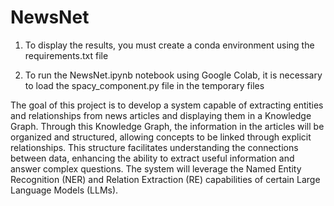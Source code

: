 # NewsNet

1. To display the results, you must create a conda environment using the requirements.txt file

2. To run the NewsNet.ipynb notebook using Google Colab, it is necessary to load the spacy_component.py file in the temporary files

The goal of this project is to develop a system capable of extracting entities and relationships from news articles and displaying them in a Knowledge Graph. Through this Knowledge Graph, the information in the articles will be organized and structured, allowing concepts to be linked through explicit relationships. This structure facilitates understanding the connections between data, enhancing the ability to extract useful information and answer complex questions. The system will leverage the Named Entity Recognition (NER) and Relation Extraction (RE) capabilities of certain Large Language Models (LLMs).


